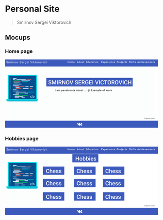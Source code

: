 # Personal Site
> Smirnov Sergei Viktorovich

## Mocups
### Home page
[![Mocup_Home.png](images/Mocup_Home.png?raw=true "Mocup_Home.png")](https://www.figma.com/file/Co0QH55GveUbEmvgKUf7JK/MyPersonalSite?node-id=0%3A1)

### Hobbies page
[![Mocup_Hobbies.png](images/Mocup_Hobbies.png?raw=true "Mocup_Hobbies.png")](https://www.figma.com/file/Co0QH55GveUbEmvgKUf7JK/MyPersonalSite?node-id=0%3A1)

